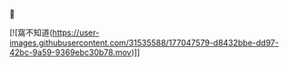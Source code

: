 🍞  

[![窩不知道(https://user-images.githubusercontent.com/31535588/177047579-d8432bbe-dd97-42bc-9a59-9369ebc30b78.mov)]]  
